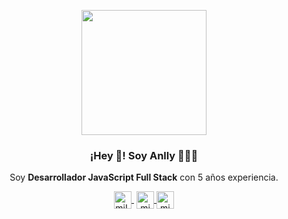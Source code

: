 <p align="center" width="300">
   <img align="center" width="200" src="https://user-images.githubusercontent.com/61702435/194723672-92e125de-3638-47d6-8675-d870dbeb4a3d.jpeg" />
   <h3 align="center">¡Hey 👋! Soy Anlly 👨🏻‍💻</h3>
</p>

<p align="center">Soy <strong>Desarrollador JavaScript Full Stack</strong> con 5 años experiencia.<br />
<p align="center">
   <a href="https://www.linkedin.com/in/anlly-clariza-correa-cueva-427b06160/" target="blank" style='margin-right:4px'>
    <img align="center" src="https://img.icons8.com/color/344/linkedin.png" alt="miLinkedin" height="28px" width="28px" />
  </a>
  <a href="https://instagram.com/aclar_i" target="blank">
    <img align="center" src="https://img.icons8.com/3d-fluency/344/instagram-new.png" alt="midu.dev" height="28px" width="28px" />
  </a>
  <a href="https://twitter.com/AnllyClariza_21" target="blank">
    <img align="center" src="https://img.icons8.com/fluency/344/twitter.png" alt="midudev" height="28px" width="28px" />
  </a>
</p>

